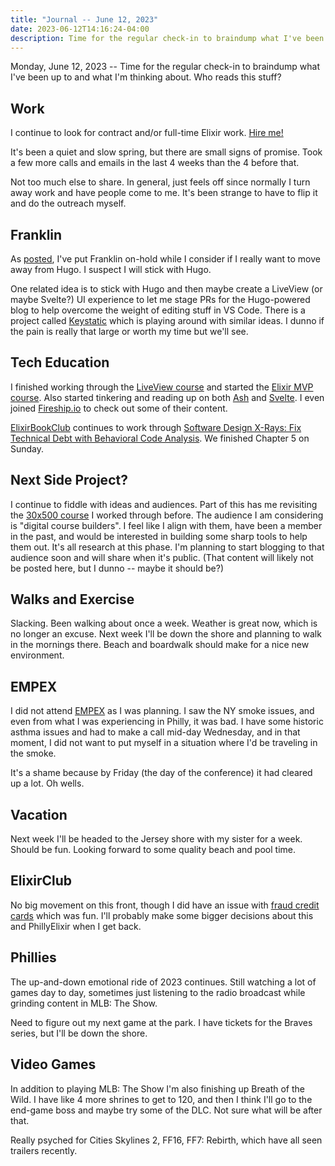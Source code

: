 ```yaml
---
title: "Journal -- June 12, 2023"
date: 2023-06-12T14:16:24-04:00
description: Time for the regular check-in to braindump what I've been up to and what I'm thinking about. Who reads this stuff?
---
```


Monday, June 12, 2023 -- Time for the regular check-in to braindump what I've been up to and what I'm thinking about. Who reads this stuff?

## Work

I continue to look for contract and/or full-time Elixir work. [Hire me!](https://mikezornek.com/for-hire/) 

It's been a quiet and slow spring, but there are small signs of promise. Took a few more calls and emails in the last 4 weeks than the 4 before that. 

Not too much else to share. In general, just feels off since normally I turn away work and have people come to me. It's been strange to have to flip it and do the outreach myself.

## Franklin

As [posted](/posts/2023/5/side-project-launch-cold-feet/), I've put Franklin on-hold while I consider if I really want to move away from Hugo. I suspect I will stick with Hugo.

One related idea is to stick with Hugo and then maybe create a LiveView (or maybe Svelte?) UI experience to let me stage PRs for the Hugo-powered blog to help overcome the weight of editing stuff in VS Code. There is a project called [Keystatic](https://keystatic.com/) which is playing around with similar ideas. I dunno if the pain is really that large or worth my time but we'll see.

## Tech Education

I finished working through the [LiveView course](https://pragmaticstudio.com/courses/phoenix-liveview) and started the [Elixir MVP course](https://pjullrich.gumroad.com/l/bmvp). Also started tinkering and reading up on both [Ash](https://ash-hq.org/) and [Svelte](https://svelte.dev/). I even joined [Fireship.io](https://fireship.io/) to check out some of their content.

[ElixirBookClub](https://elixirbookclub.github.io/website//) continues to work through [Software Design X-Rays: Fix Technical Debt with Behavioral Code Analysis](https://pragprog.com/titles/atevol/software-design-x-rays/). We finished Chapter 5 on Sunday.

## Next Side Project?

I continue to fiddle with ideas and audiences. Part of this has me revisiting the [30x500 course](https://30x500.com/academy/) I worked through before. The audience I am considering is "digital course builders". I feel like I align with them, have been a member in the past, and would be interested in building some sharp tools to help them out. It's all research at this phase. I'm planning to start blogging to that audience soon and will share when it's public. (That content will likely not be posted here, but I dunno -- maybe it should be?)

## Walks and Exercise

Slacking. Been walking about once a week. Weather is great now, which is no longer an excuse. Next week I'll be down the shore and planning to walk in the mornings there. Beach and boardwalk should make for a nice new environment.

## EMPEX

I did not attend [EMPEX](https://www.empex.co/new-york) as I was planning. I saw the NY smoke issues, and even from what I was experiencing in Philly, it was bad. I have some historic asthma issues and had to make a call mid-day Wednesday, and in that moment, I did not want to put myself in a situation where I'd be traveling in the smoke.

It's a shame because by Friday (the day of the conference) it had cleared up a lot. Oh wells.

## Vacation

Next week I'll be headed to the Jersey shore with my sister for a week. Should be fun. Looking forward to some quality beach and pool time.

## ElixirClub

No big movement on this front, though I did have an issue with [fraud credit cards](https://jawns.club/@zorn/110527866162676391) which was fun. I'll probably make some bigger decisions about this and PhillyElixir when I get back.

## Phillies

The up-and-down emotional ride of 2023 continues. Still watching a lot of games day to day, sometimes just listening to the radio broadcast while grinding content in MLB: The Show. 

Need to figure out my next game at the park. I have tickets for the Braves series, but I'll be down the shore.

## Video Games

In addition to playing MLB: The Show I'm also finishing up Breath of the Wild. I have like 4 more shrines to get to 120, and then I think I'll go to the end-game boss and maybe try some of the DLC. Not sure what will be after that. 

Really psyched for Cities Skylines 2, FF16, FF7: Rebirth, which have all seen trailers recently.
